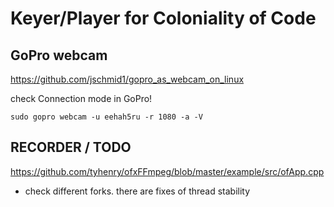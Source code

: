 # Keyer/Player for Coloniality of Code

## GoPro webcam

https://github.com/jschmid1/gopro_as_webcam_on_linux

check Connection mode in GoPro!

```
sudo gopro webcam -u eehah5ru -r 1080 -a -V
```

## RECORDER / TODO

https://github.com/tyhenry/ofxFFmpeg/blob/master/example/src/ofApp.cpp

- check different forks. there are fixes of thread stability
